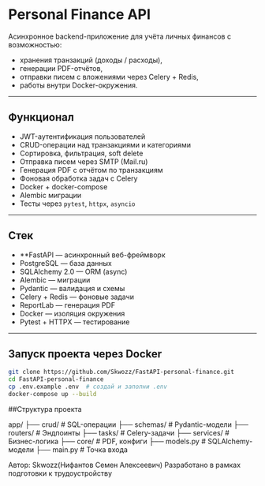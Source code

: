 #  Personal Finance API

Асинхронное backend-приложение для учёта личных финансов с возможностью:
- хранения транзакций (доходы / расходы),
- генерации PDF-отчётов,
- отправки писем с вложениями через Celery + Redis,
- работы внутри Docker-окружения.

---

## Функционал

-  JWT-аутентификация пользователей
-  CRUD-операции над транзакциями и категориями
-  Сортировка, фильтрация, soft delete
-  Отправка писем через SMTP (Mail.ru)
-  Генерация PDF с отчётом по транзакциям
-  Фоновая обработка задач с Celery
-  Docker + docker-compose
-  Alembic миграции
-  Тесты через `pytest`, `httpx`, `asyncio`

---

## Стек

- **FastAPI — асинхронный веб-фреймворк
- PostgreSQL — база данных
- SQLAlchemy 2.0 — ORM (async)
- Alembic — миграции
- Pydantic — валидация и схемы
- Celery + Redis — фоновые задачи
- ReportLab — генерация PDF
- Docker — изоляция окружения
- Pytest + HTTPX — тестирование

---

##  Запуск проекта через Docker

```bash
git clone https://github.com/Skwozz/FastAPI-personal-finance.git
cd FastAPI-personal-finance
cp .env.example .env  # создай и заполни .env
docker-compose up --build
```
##Структура проекта

app/
├── crud/             # SQL-операции
├── schemas/          # Pydantic-модели
├── routers/          # Эндпоинты
├── tasks/            # Celery-задачи
├── services/         # Бизнес-логика
├── core/             # PDF, конфиги
├── models.py         # SQLAlchemy-модели
├── main.py           # Точка входа

Автор: Skwozz(Нифантов Семен Алексеевич) 
Разработано в рамках подготовки к трудоустройству
